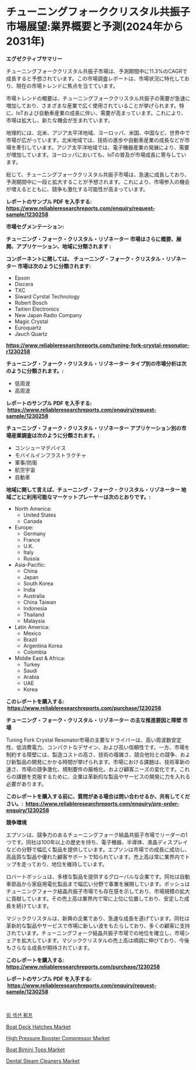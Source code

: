 <p><h1>チューニングフォーククリスタル共振子市場展望:業界概要と予測(2024年から2031年)</h1></p><p><strong>エグゼクティブサマリー</strong></p>
<p><p>チューニングフォーククリスタル共振子市場は、予測期間中に11.3%のCAGRで成長すると予想されています。この市場調査レポートは、市場状況に特化しており、現在の市場トレンドに焦点を当てています。</p><p>市場トレンドの概要は、チューニングフォーククリスタル共振子の需要が急速に増加しており、さまざまな産業で広く使用されていることが挙げられます。特に、IoTおよび自動車産業の成長に伴い、需要が高まっています。これにより、市場は拡大し、新たな機会が生まれています。</p><p>地理的には、北米、アジア太平洋地域、ヨーロッパ、米国、中国など、世界中で市場が広がっています。北米地域では、技術の進歩や自動車産業の成長などが市場を牽引しています。アジア太平洋地域では、電子機器産業の発展により、需要が増加しています。ヨーロッパにおいても、IoTの普及が市場成長に寄与しています。</p><p>総じて、チューニングフォーククリスタル共振子市場は、急速に成長しており、予測期間中に一段と拡大することが予想されます。これにより、市場参入の機会が増えるとともに、競争も激化する可能性が高まっています。</p></p>
<p><strong>レポートのサンプル PDF を入手する: <a href="https://www.reliableresearchreports.com/enquiry/request-sample/1230258">https://www.reliableresearchreports.com/enquiry/request-sample/1230258</a></strong></p>
<p><strong>市場セグメンテーション:</strong></p>
<p><strong> チューニング・フォーク・クリスタル・リゾネーター 市場はさらに概要、展開、アプリケーション、地域に分類されます :</strong></p>
<p><strong>コンポーネントに関しては、 チューニング・フォーク・クリスタル・リゾネーター 市場は次のように分類されます: &nbsp;</strong></p>
<p><ul><li>Epson</li><li>Discera</li><li>TXC</li><li>Siward Cyrstal Technology</li><li>Robert Bosch</li><li>Taitien Electronics</li><li>New Japan Radio Company</li><li>Magic Crystal</li><li>Euroquartz</li><li>Jauch Quartz</li></ul></p>
<p><strong><a href="https://www.reliableresearchreports.com/tuning-fork-crystal-resonator-r1230258">https://www.reliableresearchreports.com/tuning-fork-crystal-resonator-r1230258</a></strong></p>
<p><strong> チューニング・フォーク・クリスタル・リゾネーター タイプ別の市場分析は次のように分類されます。:</strong></p>
<p><ul><li>低周波</li><li>高周波</li></ul></p>
<p><strong>レポートのサンプル PDF を入手する: &nbsp;<a href="https://www.reliableresearchreports.com/enquiry/request-sample/1230258">https://www.reliableresearchreports.com/enquiry/request-sample/1230258</a></strong></p>
<p><strong> チューニング・フォーク・クリスタル・リゾネーター アプリケーション別の市場産業調査は次のように分類されます。:</strong></p>
<p><ul><li>コンシューマデバイス</li><li>モバイルインフラストラクチャ</li><li>軍事/防衛</li><li>航空宇宙</li><li>自動車</li></ul></p>
<p><strong>地域に関して言えば、チューニング・フォーク・クリスタル・リゾネーター 地域ごとに利用可能なマーケットプレーヤーは次のとおりです。:</strong></p>
<p><ul>
    <li>
        North America:
        <ul>
            <li>United States</li>
            <li>Canada</li>
        </ul>
    </li>
    <li>
        Europe:
        <ul>
            <li>Germany</li>
            <li>France</li>
            <li>U.K.</li>
            <li>Italy</li>
            <li>Russia</li>
        </ul>
    </li>
    <li>
        Asia-Pacific:
        <ul>
            <li>China</li>
            <li>Japan</li>
            <li>South Korea</li>
            <li>India</li>
            <li>Australia</li>
            <li>China Taiwan</li>
            <li>Indonesia</li>
            <li>Thailand</li>
            <li>Malaysia</li>
        </ul>
    </li>
    <li>
        Latin America:
        <ul>
            <li>Mexico</li>
            <li>Brazil</li>
            <li>Argentina Korea</li>
            <li>Colombia</li>
        </ul>
    </li>
    <li>
        Middle East & Africa:
        <ul>
            <li>Turkey</li>
            <li>Saudi</li>
            <li>Arabia</li>
            <li>UAE</li>
            <li>Korea</li>
        </ul>
    </li>
    </ul></p>
<p><strong>このレポートを購入する: &nbsp;<a href="https://www.reliableresearchreports.com/purchase/1230258">https://www.reliableresearchreports.com/purchase/1230258</a></strong></p>
<p><strong>チューニング・フォーク・クリスタル・リゾネーター の主な推進要因と障壁 市場</strong></p>
<p><p>Tuning Fork Crystal Resonator市場の主要なドライバーは、高い周波数安定性、低消費電力、コンパクトなデザイン、および高い信頼性です。一方、市場を制約する障壁には、製造コストの高さ、技術の複雑さ、競合他社との競争、および新製品の開発にかかる時間が挙げられます。市場における課題は、技術革新の速さ、市場の競争激化、規制要件の厳格化、および顧客ニーズの変化です。これらの課題を克服するために、企業は革新的な製品やサービスの開発に力を入れる必要があります。</p></p>
<p><strong>このレポートを購入する前に、質問がある場合は問い合わせるか、共有してください。:&nbsp; <a href="https://www.reliableresearchreports.com/enquiry/pre-order-enquiry/1230258">https://www.reliableresearchreports.com/enquiry/pre-order-enquiry/1230258</a></strong></p>
<p><strong>競争環境</strong></p>
<p><p>エプソンは、競争力のあるチューニングフォーク結晶共振子市場でリーダーの1つです。同社は100年以上の歴史を持ち、電子機器、半導体、液晶ディスプレイなどの分野で幅広く製品を提供しています。エプソンは市場での成長に成功し、高品質な製品や優れた顧客サポートで知られています。売上高は常に業界内でトップを走っており、地位を維持しています。</p><p>ロバートボッシュは、多様な製品を提供するグローバルな企業です。同社は自動車部品から家庭用電化製品まで幅広い分野で事業を展開しています。ボッシュはチューニングフォーク結晶共振子市場でも存在感を示しており、市場規模の拡大に貢献しています。その売上高は業界内で常に上位に位置しており、安定した成長を続けています。</p><p>マジッククリスタルは、新興の企業であり、急速な成長を遂げています。同社は革新的な製品やサービスで市場に新しい波をもたらしており、多くの顧客に支持されています。チューニングフォーク結晶共振子市場での地位を確立し、市場シェアを拡大しています。マジッククリスタルの売上高は順調に伸びており、今後もさらなる成長が期待されています。</p></p>
<p><strong>このレポートを購入する: &nbsp; <a href="https://www.reliableresearchreports.com/purchase/1230258">https://www.reliableresearchreports.com/purchase/1230258</a></strong></p>
<p><strong>レポートのサンプル PDF を入手する: &nbsp;<a href="https://www.reliableresearchreports.com/enquiry/request-sample/1230258">https://www.reliableresearchreports.com/enquiry/request-sample/1230258</a></strong><strong></strong></p>
<p>&nbsp;</p>
<p><p><a href="https://github.com/wallacBahrtyinger567686/Market-Research-Report-List-1/blob/main/569183428578.md">링 섹션 펌프</a></p><p><a href="https://github.com/Sarissaschmalingtr6fz2739/Market-Research-Report-List-2/blob/main/boat-deck-hatches-market.md">Boat Deck Hatches Market</a></p><p><a href="https://view.publitas.com/reportprime-1/high-pressure-booster-compressor-market-size-cagr-trends-2024-2030/">High Pressure Booster Compressor Market</a></p><p><a href="https://github.com/jodemen/Market-Research-Report-List-2/blob/main/boat-bimini-tops-market.md">Boat Bimini Tops Market</a></p><p><a href="https://nifty-kite-d51.notion.site/Decoding-Dental-Steam-Cleaners-Market-Metrics-Market-Share-Trends-and-Growth-Patterns-78fee39083fa45119c715511be9c8c66">Dental Steam Cleaners Market</a></p></p>